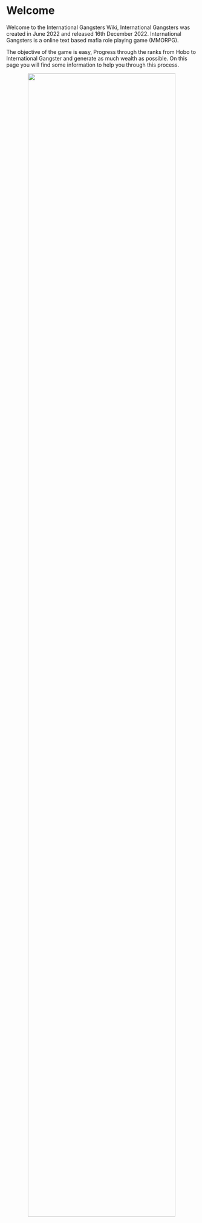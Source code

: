 # Welcome

Welcome to the International Gangsters Wiki, International Gangsters was created in June 2022 and released 16th December 2022. International Gangsters is a online text based mafia role playing game (MMORPG).

The objective of the game is easy, Progress through the ranks from Hobo to International Gangster and generate as much wealth as possible. On this page you will find some information to help you through this process.

<p align="center" width="100%">
    <img width="88%" src="https://cdn.internationalgangsters.com/season3/mafiabased.png">
</p>
